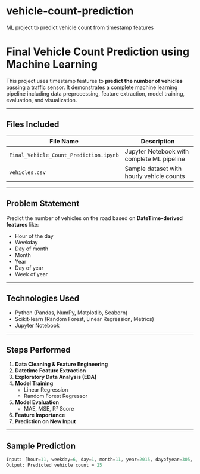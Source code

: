# vehicle-count-prediction
ML project to predict vehicle count from timestamp features

# Final Vehicle Count Prediction using Machine Learning

This project uses timestamp features to **predict the number of vehicles** passing a traffic sensor. It demonstrates a complete machine learning pipeline including data preprocessing, feature extraction, model training, evaluation, and visualization.

---

## Files Included

| File Name                          | Description                                  |
|-----------------------------------|----------------------------------------------|
| `Final_Vehicle_Count_Prediction.ipynb` | Jupyter Notebook with complete ML pipeline |
| `vehicles.csv`                    | Sample dataset with hourly vehicle counts   |

---

## Problem Statement

Predict the number of vehicles on the road based on **DateTime-derived features** like:
- Hour of the day
- Weekday
- Day of month
- Month
- Year
- Day of year
- Week of year

---

## Technologies Used
- Python (Pandas, NumPy, Matplotlib, Seaborn)
- Scikit-learn (Random Forest, Linear Regression, Metrics)
- Jupyter Notebook

---

## Steps Performed
1. **Data Cleaning & Feature Engineering**
2. **Datetime Feature Extraction**
3. **Exploratory Data Analysis (EDA)**
4. **Model Training**
   - Linear Regression
   - Random Forest Regressor
5. **Model Evaluation**
   - MAE, MSE, R² Score
6. **Feature Importance**
7. **Prediction on New Input**

---

## Sample Prediction

```python
Input: [hour=11, weekday=6, day=1, month=11, year=2015, dayofyear=305, weekofyear=44]
Output: Predicted vehicle count ≈ 25
